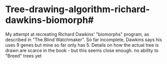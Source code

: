 # Tree-drawing-algorithm-richard-dawkins-biomorph#
My attempt at recreating Richard Dawkins' "biomorphs" program, as described in "The Blind Watchmaker".
So far incomplete, Dawkins says his uses 9 genes but mine so far only has 5.
Details on how the actual tree is drawn are scarce in the book - but this seems close enough.
no ability to "Breed" trees yet
